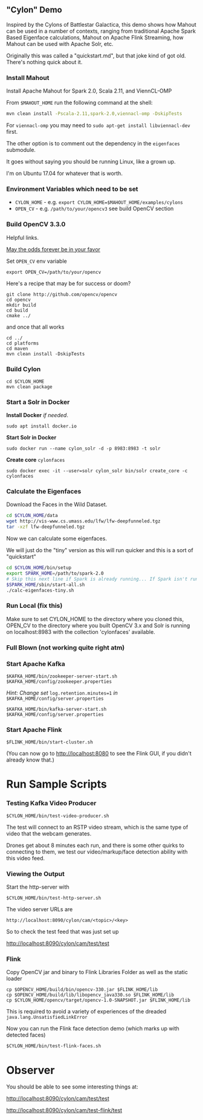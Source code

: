
## "Cylon" Demo

Inspired by the Cylons of Battlestar Galactica, this demo shows how Mahout can be used in a number of contexts, ranging from traditional Apache Spark Based Eigenface calculations, Mahout on Apache Flink Streaming, how Mahout can be used with Apache Solr, etc.

Originally this was called a "quickstart.md", but that joke kind of got old. There's nothing quick about it.

### Install Mahout

Install Apache Mahout for Spark 2.0, Scala 2.11, and ViennCL-OMP

From `$MAHOUT_HOME` run the following command at the shell:

```bash
mvn clean install -Pscala-2.11,spark-2.0,viennacl-omp -DskipTests
```

For `viennacl-omp` you may need to `sudo apt-get install libviennacl-dev` first.

The other option is to comment out the dependency in the `eigenfaces` submodule.

It goes without saying you should be running Linux, like a grown up. 

I'm on Ubuntu 17.04 for whatever that is worth.


### Environment Variables which need to be set

- `CYLON_HOME` -  e.g. `export CYLON_HOME=$MAHOUT_HOME/examples/cylons`
- `OPEN_CV` - e.g. `/path/to/your/opencv3` see build OpenCV section


### Build OpenCV 3.3.0

Helpful links.

[May the odds forever be in your favor](http://opencv-java-tutorials.readthedocs.io/en/latest/01-installing-opencv-for-java.html)

Set `OPEN_CV` env variable 
	
	export OPEN_CV=/path/to/your/opencv

Here's a recipe that may be for success or doom?
	
	git clone http://github.com/opencv/opencv
	cd opencv
	mkdir build
	cd build
	cmake ../
  
and once that all works
  
	cd ../
	cd platforms
	cd maven
	mvn clean install -DskipTests


### Build Cylon

	cd $CYLON_HOME
	mvn clean package

### Start a Solr in Docker 

**Install Docker** _if needed_.

	sudo apt install docker.io
	
**Start Solr in Docker**

	sudo docker run --name cylon_solr -d -p 8983:8983 -t solr
	
**Create core** `cylonfaces`

	sudo docker exec -it --user=solr cylon_solr bin/solr create_core -c cylonfaces
	

### Calculate the Eigenfaces

Download the Faces in the Wild Dataset. 

```bash
cd $CYLON_HOME/data
wget http://vis-www.cs.umass.edu/lfw/lfw-deepfunneled.tgz
tar -xzf lfw-deepfunneled.tgz
```

Now we can calculate some eigenfaces.

We will just do the "tiny" version as this will run quicker and this is a sort of "quickstart"

```bash
cd $CYLON_HOME/bin/setup
export SPARK_HOME=/path/to/spark-2.0
# Skip this next line if Spark is already running... If Spark isn't running on localhost, you may need to edit the file following in two lines.
$SPARK_HOME/sbin/start-all.sh
./calc-eigenfaces-tiny.sh
```

### Run Local (fix this)

Make sure to set CYLON_HOME to the directory where you cloned this, OPEN_CV to the directory where
you built OpenCV 3.x and Solr is running on localhost:8983 with the collection 'cylonfaces' available.




### Full Blown (not working quite right atm)

### Start Apache Kafka 

`$KAFKA_HOME/bin/zookeeper-server-start.sh $KAFKA_HOME/config/zookeeper.properties`

*Hint: Change set* `log.retention.minutes=1` *in* `$KAFKA_HOME/config/server.properties` 

`$KAFKA_HOME/bin/kafka-server-start.sh $KAFKA_HOME/config/server.properties`


### Start Apache Flink

`$FLINK_HOME/bin/start-cluster.sh`

(You can now go to [http://localhost:8080](http://localhost:8080) to see the Flink GUI, if you didn't already know that.)

# Run Sample Scripts

### Testing Kafka Video Producer

`$CYLON_HOME/bin/test-video-producer.sh`

The test will connect to an RSTP video stream, which is the same type of video that the webcam generates.

Drones get about 8 minutes each run, and there is some other quirks to connecting to them, we test our video/markup/face
 detection ability with this video feed.
 
### Viewing the Output

Start the http-server with 

`$CYLON_HOME/bin/test-http-server.sh`

The video server URLs are 

`http://localhost:8090/cylon/cam/<topic>/<key>`

So to check the test feed that was just set up

[http://localhost:8090/cylon/cam/test/test](http://localhost:8090/cylon/cam/test/test)

### Flink

Copy OpenCV jar and binary to Flink Libraries Folder as well as the static loader

	cp $OPENCV_HOME/build/bin/opencv-330.jar $FLINK_HOME/lib
	cp $OPENCV_HOME/build/lib/libopencv_java330.so $FLINK_HOME/lib
	cp $CYLON_HOME/opencv/target/opencv-1.0-SNAPSHOT.jar $FLINK_HOME/lib

	
This is required to avoid a variety of experiences of the dreaded
`java.lang.UnsatisfiedLinkError`
	
Now you can run the Flink face detection demo (which marks up with detected faces)

`$CYLON_HOME/bin/test-flink-faces.sh`

# Observer

You should be able to see some interesting things at:

[http://localhost:8090/cylon/cam/test/test](http://localhost:8090/cylon/cam/test/test)

[http://localhost:8090/cylon/cam/test-flink/test](http://localhost:8090/cylon/cam/test-flink/test)



